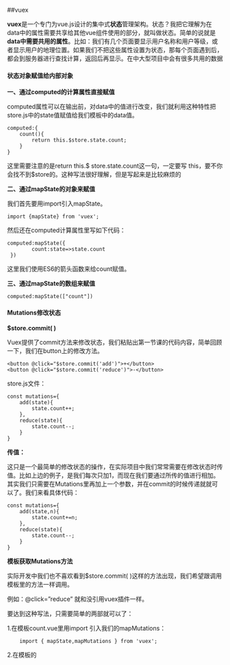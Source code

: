 ##vuex



**vuex**是一个专门为vue.js设计的集中式**状态**管理架构。状态？我把它理解为在data中的属性需要共享给其他vue组件使用的部分，就叫做状态。简单的说就是**data中需要共用的属性**。比如：我们有几个页面要显示用户名称和用户等级，或者显示用户的地理位置。如果我们不把这些属性设置为状态，那每个页面遇到后，都会到服务器进行查找计算，返回后再显示。在中大型项目中会有很多共用的数据

#### 状态对象赋值给内部对象



**一、通过computed的计算属性直接赋值**

computed属性可以在输出前，对data中的值进行改变，我们就利用这种特性把store.js中的state值赋值给我们模板中的data值。

```
computed:{
    count(){
        return this.$store.state.count;
    }
}
```

这里需要注意的是return this.$    store.state.count这一句，一定要写  this，要不你会找不到$store的。这种写法很好理解，但是写起来是比较麻烦的

**二、通过mapState的对象来赋值**

我们首先要用import引入mapState。

```
import {mapState} from 'vuex';
```

然后还在computed计算属性里写如下代码：

```
computed:mapState({
        count:state=>state.count
 })
```

这里我们使用ES6的箭头函数来给count赋值。

**三、通过mapState的数组来赋值**

```
computed:mapState(["count"])
```

#### Mutations修改状态

**$store.commit( )**

Vuex提供了commit方法来修改状态，我们粘贴出第一节课的代码内容，简单回顾一下，我们在button上的修改方法。

```
<button @click="$store.commit('add')">+</button>
<button @click="$store.commit('reduce')">-</button>
```

store.js文件：

```
const mutations={
    add(state){
        state.count++;
    },
    reduce(state){
        state.count--;
    }
}
```

**传值：**

这只是一个最简单的修改状态的操作，在实际项目中我们常常需要在修改状态时传值。比如上边的例子，是我们每次只加1，而现在我们要通过所传的值进行相加。其实我们只需要在Mutations里再加上一个参数，并在commit的时候传递就就可以了。我们来看具体代码：

```
const mutations={
    add(state,n){
        state.count+=n;
    },
    reduce(state){
        state.count--;
    }
}
```

**模板获取Mutations方法**

实际开发中我们也不喜欢看到$store.commit( )这样的方法出现，我们希望跟调用模板里的方法一样调用。

例如：@click=”reduce”   就和没引用vuex插件一样。

要达到这种写法，只需要简单的两部就可以了：

1.在模板count.vue里用import 引入我们的mapMutations：

```
	import { mapState,mapMutations } from 'vuex';
```

2.在模板的<script>标签里添加methods属性，并加入mapMutations

```
methods:mapMutations([
        'add','reduce'
]),
```

通过上边两部，我们已经可以在模板中直接使用我们的reduce或者add方法了，就像下面这样。

```
<button @click="reduce">-</button>
```

#### getters计算过滤操作

getters从表面是获得的意思，可以把他看作在获取数据之前进行的一种再编辑,相当于**对数据的一个过滤和加工**。你可以把它看作**store.js的计算属性。**

**getters基本用法：**

比如我们现在要对store.js文件中的count进行一个计算属性的操作，就是在它输出前，给它加上100.

我们首先要在store.js里用const声明我们的getters属性。

```
const getters = {
    count:function(state){
        return state.count +=100;
    }
}
```

写好了gettters之后，我们还需要在Vuex.Store()里引入，由于之前我们已经引入了state盒mutations，所以引入里有三个引入属性。代码如下，

```
export default new Vuex.Store({
    state,mutations,getters
})
```

在store.js里的配置算是完成了，我们需要到模板页对computed进行配置。在vue 的构造器里边只能有一个computed属性，如果你写多个，只有最后一个computed属性可用，所以要对上节课写的computed属性进行一个改造。改造时我们使用ES6中的展开运算符”…”。

```
computed:{
    ...mapState(["count"]),
    count(){
        return this.$store.getters.count;
    }
},
```

需要注意的是，你写了这个配置后，在每次count 的值发生变化的时候，都会进行加100的操作。

**用mapGetters简化模板写法：**

我们都知道state和mutations都有map的引用方法把我们模板中的编码进行简化，我们的getters也是有的，我们来看一下代码。

首先用import引入我们的mapGetters

```
import { mapState,mapMutations,mapGetters } from 'vuex';
```

在computed属性中加入mapGetters

```
...mapGetters(["count"])
```

---





#### actions异步修改状态

actions和之前讲的Mutations功能基本一样，不同点是，**actions是异步的改变state状态**，而Mutations是同步改变状态。

**在store.js中声明actions**

actions是可以调用Mutations里的方法的，我们还是继续在上节课的代码基础上进行学习，在actions里调用add和reduce两个方法。

```
const actions ={
    addAction(context){
        context.commit('add',10)
    },
    reduceAction({commit}){
        commit('reduce')
    }
}
```

在actions里写了两个方法addAction和reduceAction，在方法体里，我们都用commit调用了Mutations里边的方法。细心的小伙伴会发现这两个方法传递的参数也不一样。

- context：上下文对象，这里你可以理解称store本身。
- {commit}：直接把commit对象传递过来，可以让方法体逻辑和代码更清晰明了。

**模板中的使用**

我们需要在count.vue模板中编写代码，让actions生效。我们先复制两个以前有的按钮，并改成我们的actions里的方法名，分别是：addAction和reduceAction。

```
<p>
  <button @click="addAction">+</button>
  <button @click="reduceAction">-</button>
</p>
```

改造一下我们的methods方法，首先还是用扩展运算符把mapMutations和mapActions加入`

```
methods:{
    ...mapMutations([  
        'add','reduce'
    ]),
    ...mapActions(['addAction','reduceAction'])
},
```

你还要记得用import把我们的mapActions引入才可以使用。

**增加异步检验**

我们现在看的效果和我们用Mutations作的一模一样，肯定有的小伙伴会好奇，那actions有什么用，我们为了演示actions的异步功能，我们增加一个计时器（setTimeOut）延迟执行。在addAction里使用setTimeOut进行延迟执行。

```
setTimeOut(()=>{context.commit(reduce)},3000);
console.log('我比reduce提前执行');
```

我们可以看到在控制台先打印出了‘我比reduce提前执行’这句话。

#### module模块组

随着项目的复杂性增加，我们共享的状态越来越多，这时候我们就需要把我们状态的各种操作进行一个分组，分组后再进行按组编写。module：状态管理器的模块组操作。

**声明模块组：**

在vuex/store.js中声明模块组，我们还是用我们的const常量的方法声明模块组。代码如下：

```
const moduleA={
    state,mutations,getters,actions
}
```

声明好后，我们需要修改原来 Vuex.Stroe里的值：

```
export default new Vuex.Store({
    modules:{a:moduleA}
})
```

**在模板中使用**

现在我们要在模板中使用count状态，要用插值的形式写入。

```
<h3>{{$store.state.a.count}}</h3>
```

如果想用简单的方法引入，还是要在我们的计算属性中rutrun我们的状态。写法如下：

```
computed:{
    count(){
        return this.$store.state.a.count;
    }
},
```

